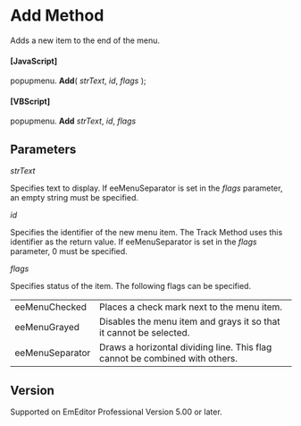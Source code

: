 # Add Method

Adds a new item to the end of the menu.

#### \[JavaScript\]

popupmenu. **Add**( _strText_, _id_, _flags_ );

#### \[VBScript\]

popupmenu. **Add** _strText_, _id_, _flags_

## Parameters

_strText_

Specifies text to display. If eeMenuSeparator is set in the _flags_ parameter, an empty string must be specified.

_id_

Specifies the identifier of the new menu item. The Track Method uses this identifier as the return value. If eeMenuSeparator is set in the _flags_ parameter, 0 must be specified.

_flags_

Specifies status of the item. The following flags can be specified.

|     |     |
| --- | --- |
| eeMenuChecked | Places a check mark next to the menu item. |
| eeMenuGrayed | Disables the menu item and grays it so that it cannot be selected. |
| eeMenuSeparator | Draws a horizontal dividing line. This flag cannot be combined with others. |

## Version

Supported on EmEditor Professional Version 5.00 or later.